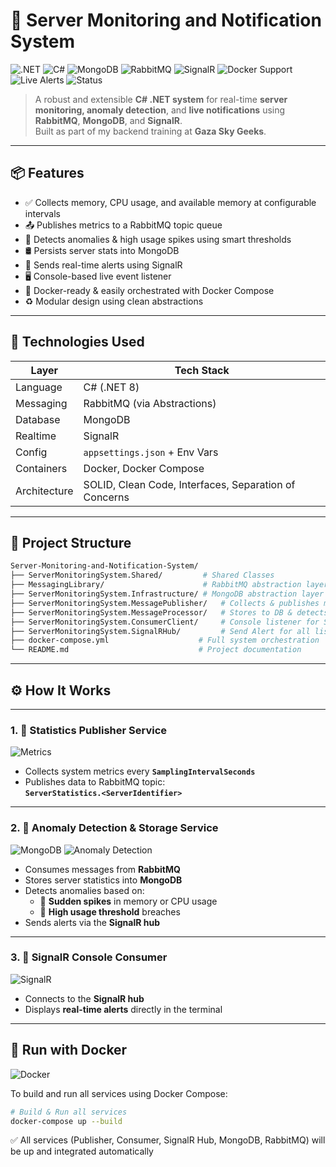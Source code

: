 # 🚀 Server Monitoring and Notification System

![.NET](https://img.shields.io/badge/.NET-8.0-blueviolet?logo=dotnet&logoColor=white)
![C#](https://img.shields.io/badge/C%23-Modern%20Backend-brightgreen?logo=csharp)
![MongoDB](https://img.shields.io/badge/Database-MongoDB-green?logo=mongodb)
![RabbitMQ](https://img.shields.io/badge/Messaging-RabbitMQ-ff6600?logo=rabbitmq)
![SignalR](https://img.shields.io/badge/Realtime-SignalR-blue?logo=signalr)
![Docker Support](https://img.shields.io/badge/Docker-Supported-2496ED?logo=docker)
![Live Alerts](https://img.shields.io/badge/Live_Notifications-Enabled-yellow?logo=livechat)
![Status](https://img.shields.io/badge/System-Real--Time-critical?logo=dotnet)

> A robust and extensible **C# .NET system** for real-time **server monitoring, anomaly detection**, and **live notifications** using **RabbitMQ**, **MongoDB**, and **SignalR**.  
> Built as part of my backend training at **Gaza Sky Geeks**.

---

## 📦 Features

- ✅ Collects memory, CPU usage, and available memory at configurable intervals
- 📤 Publishes metrics to a RabbitMQ topic queue
- 🧠 Detects anomalies & high usage spikes using smart thresholds
- 🛢 Persists server stats into MongoDB
- 📡 Sends real-time alerts using SignalR
- 🖥 Console-based live event listener
- 🐳 Docker-ready & easily orchestrated with Docker Compose
- ♻️ Modular design using clean abstractions

---

## 🧰 Technologies Used

| Layer        | Tech Stack |
|--------------|------------|
| Language     | C# (.NET 8) |
| Messaging    | RabbitMQ (via Abstractions) |
| Database     | MongoDB |
| Realtime     | SignalR |
| Config       | `appsettings.json` + Env Vars |
| Containers   | Docker, Docker Compose |
| Architecture | SOLID, Clean Code, Interfaces, Separation of Concerns |

---

## 📁 Project Structure

```bash
Server-Monitoring-and-Notification-System/
├── ServerMonitoringSystem.Shared/         # Shared Classes
├── MessagingLibrary/                      # RabbitMQ abstraction layer
├── ServerMonitoringSystem.Infrastructure/ # MongoDB abstraction layer
├── ServerMonitoringSystem.MessagePublisher/   # Collects & publishes metrics
├── ServerMonitoringSystem.MessageProcessor/   # Stores to DB & detects anomalies and Sends alerts via SignalR    
├── ServerMonitoringSystem.ConsumerClient/     # Console listener for SignalR
├── ServerMonitoringSystem.SignalRHub/         # Send Alert for all listeners
├── docker-compose.yml                    # Full system orchestration
└── README.md                             # Project documentation
```
---

## ⚙️ How It Works

---

### 1. 🧪 Statistics Publisher Service

![Metrics](https://img.shields.io/badge/System%20Metrics-Memory%20%7C%20CPU-blue?style=flat-square&logo=monitor)

- Collects system metrics every **`SamplingIntervalSeconds`**
- Publishes data to RabbitMQ topic:  
  **`ServerStatistics.<ServerIdentifier>`**

---

### 2. 🧠 Anomaly Detection & Storage Service

![MongoDB](https://img.shields.io/badge/Storage-MongoDB-green?style=flat-square&logo=mongodb)
![Anomaly Detection](https://img.shields.io/badge/Detection-Anomalies%20%7C%20High%20Usage-red?style=flat-square&logo=ai)

- Consumes messages from **RabbitMQ**
- Stores server statistics into **MongoDB**
- Detects anomalies based on:
  - 🧠 **Sudden spikes** in memory or CPU usage
  - 🚨 **High usage threshold** breaches
- Sends alerts via the **SignalR hub**

---

### 3. 📡 SignalR Console Consumer

![SignalR](https://img.shields.io/badge/Realtime-Console%20Alerts-blue?style=flat-square&logo=dotnet)

- Connects to the **SignalR hub**
- Displays **real-time alerts** directly in the terminal

---

## 🐳 Run with Docker

![Docker](https://img.shields.io/badge/Docker-Compose%20Support-2496ED?style=flat-square&logo=docker)

To build and run all services using Docker Compose:

```bash
# Build & Run all services
docker-compose up --build
```

✅ All services (Publisher, Consumer, SignalR Hub, MongoDB, RabbitMQ) will be up and integrated automatically
